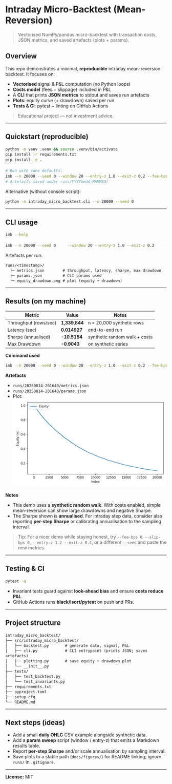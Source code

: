 # Intraday Micro-Backtest (Mean-Reversion)

> Vectorised NumPy/pandas micro-backtest with transaction costs, JSON metrics, and saved artefacts (plots + params).

## Overview
This repo demonstrates a minimal, **reproducible** intraday mean-reversion backtest. It focuses on:
- **Vectorised** signal & P&L computation (no Python loops)
- **Costs model** (fees + slippage) included in P&L
- A **CLI** that prints **JSON metrics** to stdout and saves run artefacts
- **Plots**: equity curve (+ drawdown) saved per run
- **Tests & CI**: pytest + linting on GitHub Actions

> Educational project — not investment advice.

---

## Quickstart (reproducible)

```bash
python -m venv .venv && source .venv/bin/activate
pip install -r requirements.txt
pip install -e .

# Run with sane defaults:
imb --n 20000 --seed 0 --window 20 --entry-z 1.0 --exit-z 0.2 --fee-bps 1 --slip-bps 2
# Artefacts saved under runs/YYYYmmdd-HHMMSS/
```

Alternative (without console script):
```bash
python -m intraday_micro_backtest.cli --n 20000 --seed 0
```

---

## CLI usage

```bash
imb --help

imb --n 20000 --seed 0     --window 20 --entry-z 1.0 --exit-z 0.2     --fee-bps 1 --slip-bps 2     --outdir runs/$(date +%Y%m%d-%H%M%S)
```

Artefacts per run:
```
runs/<timestamp>/
  ├─ metrics.json        # throughput, latency, sharpe, max drawdown
  ├─ params.json         # CLI params used
  └─ equity_drawdown.png # plot (equity + drawdown)
```

---

## Results (on my machine)

| Metric                   | Value       | Notes                                   |
|--------------------------|-------------|-----------------------------------------|
| Throughput (rows/sec)    | **1,339,844** | n = 20,000 synthetic rows               |
| Latency (sec)            | **0.014927**  | end-to-end run                          |
| Sharpe (annualised)      | **-10.5154**  | synthetic random walk + costs           |
| Max Drawdown             | **-0.9043**   | on synthetic series                     |

**Command used**
```bash
imb --n 20000 --seed 0 --window 20 --entry-z 1.0 --exit-z 0.2 --fee-bps 1 --slip-bps 2
```

**Artefacts**
- `runs/20250814-201640/metrics.json`  
- `runs/20250814-201640/params.json`  
- Plot:  
  ![Equity + Drawdown](runs/20250814-201640/equity_drawdown.png)

**Notes**
- This demo uses a **synthetic random walk**. With costs enabled, simple mean-reversion can show large drawdowns and negative Sharpe.
- The Sharpe shown is **annualised**. For intraday step data, consider also reporting **per-step Sharpe** or calibrating annualisation to the sampling interval.

> Tip: For a nicer demo while staying honest, try `--fee-bps 0 --slip-bps 0`, `--entry-z 1.2 --exit-z 0.4`, or a different `--seed` and paste the new metrics.

---

## Testing & CI

```bash
pytest -q
```

- Invariant tests guard against **look-ahead bias** and ensure **costs reduce P&L**.
- GitHub Actions runs **black/isort/pytest** on push and PRs.

---

## Project structure

```
intraday_micro_backtest/
├── src/intraday_micro_backtest/
│   ├── backtest.py       # generate data, signal, P&L
│   ├── cli.py            # CLI entrypoint (prints JSON; saves artefacts)
│   ├── plotting.py       # save equity + drawdown plot
│   └── __init__.py
├── tests/
│   ├── test_backtest.py
│   └── test_invariants.py
├── requirements.txt
├── pyproject.toml
├── setup.cfg
└── README.md
```

---

## Next steps (ideas)
- Add a small **daily OHLC** CSV example alongside synthetic data.
- Add a **param sweep** script (window / entry-z) that emits a Markdown results table.
- Report **per-step Sharpe** and/or scale annualisation by sampling interval.
- Save plots to a stable path (`docs/figures/`) for README linking; ignore `runs/` in `.gitignore`.

---

**License:** MIT

